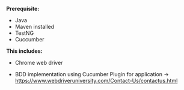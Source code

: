 **Prerequisite:** 

- Java
- Maven installed
- TestNG
- Cuccumber

  
**This includes:**


- Chrome web driver

- BDD implementation using Cucumber Plugin for application -> https://www.webdriveruniversity.com/Contact-Us/contactus.html
